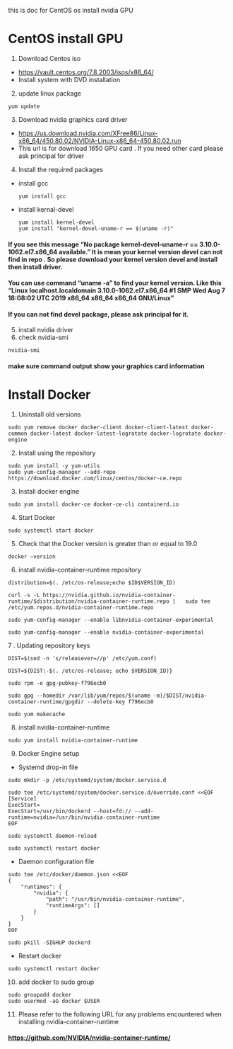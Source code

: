 this is doc for CentOS os install nvidia GPU

# CentOS install GPU
1. Download Centos iso
  *  https://vault.centos.org/7.8.2003/isos/x86_64/
  *  Install system with DVD installation
2. update linux package  
```
yum update
```  
3. Download nvidia graphics card driver
  *  https://us.download.nvidia.com/XFree86/Linux-x86_64/450.80.02/NVIDIA-Linux-x86_64-450.80.02.run
  *  This url is for download 1650 GPU card . If you need other card please ask principal for driver
4.  Install the required packages
  * install gcc
    ```
    yum install gcc
    ```  
    
  * install kernal-devel  
    ```
    yum install kernel-devel
    yum install "kernel-devel-uname-r == $(uname -r)"
    ```
    
#### If you see this message “No package kernel-devel-uname-r == 3.10.0-1062.el7.x86_64 available.” It is mean your kernel version devel can not find in repo . So please download your kernel version devel and install then install driver.
#### You can use command “uname -a” to find your kernel version. Like this “Linux localhost.localdomain 3.10.0-1062.el7.x86_64 #1 SMP Wed Aug 7 18:08:02 UTC 2019 x86_64 x86_64 x86_64 GNU/Linux”
#### If you can not find devel package, please ask principal for it.
5.  install nvidia driver
6.  check nvidia-smi  

```
nvidia-smi
```
#### make sure command output show your graphics card information
    
    
# Install Docker
1.  Uninstall old versions  
```
sudo yum remove docker docker-client docker-client-latest docker-common docker-latest docker-latest-logrotate docker-logrotate docker-engine
```  
2.  Install using the repository  
```
sudo yum install -y yum-utils  
sudo yum-config-manager --add-repo https://download.docker.com/linux/centos/docker-ce.repo
```  
3.  Install docker engine  
```
sudo yum install docker-ce docker-ce-cli containerd.io
```  
4.  Start Docker  
```
sudo systemctl start docker
```  
5.  Check that the Docker version is greater than or equal to 19.0  
```
docker –version
```  
6.  install nvidia-container-runtime repository  
```
distribution=$(. /etc/os-release;echo $ID$VERSION_ID)

curl -s -L https://nvidia.github.io/nvidia-container-runtime/$distribution/nvidia-container-runtime.repo |   sudo tee /etc/yum.repos.d/nvidia-container-runtime.repo

sudo yum-config-manager --enable libnvidia-container-experimental

sudo yum-config-manager --enable nvidia-container-experimental
```  
7 . Updating repository keys  
```
DIST=$(sed -n 's/releasever=//p' /etc/yum.conf)

DIST=${DIST:-$(. /etc/os-release; echo $VERSION_ID)}

sudo rpm -e gpg-pubkey-f796ecb0

sudo gpg --homedir /var/lib/yum/repos/$(uname -m)/$DIST/nvidia-container-runtime/gpgdir --delete-key f796ecb0

sudo yum makecache
```  
8.   install nvidia-container-runtime  
```
sudo yum install nvidia-container-runtime
```  
9.  Docker Engine setup  
  *  Systemd drop-in file  
```
sudo mkdir -p /etc/systemd/system/docker.service.d
    
sudo tee /etc/systemd/system/docker.service.d/override.conf <<EOF
[Service]
ExecStart=
ExecStart=/usr/bin/dockerd --host=fd:// --add-runtime=nvidia=/usr/bin/nvidia-container-runtime  
EOF
    
sudo systemctl daemon-reload
  
sudo systemctl restart docker
```  
  * Daemon configuration file  
    
```
sudo tee /etc/docker/daemon.json <<EOF
{
    "runtimes": {
        "nvidia": {
            "path": "/usr/bin/nvidia-container-runtime",
            "runtimeArgs": []
        }
    }
}
EOF

sudo pkill -SIGHUP dockerd
```
  *  Restart docker  
```
sudo systemctl restart docker
```  
10. add docker to sudo group
```
sudo groupadd docker
sudo usermod -aG docker $USER
```
11.  Please refer to the following URL for any problems encountered when installing nvidia-container-runtime  
#### https://github.com/NVIDIA/nvidia-container-runtime/
